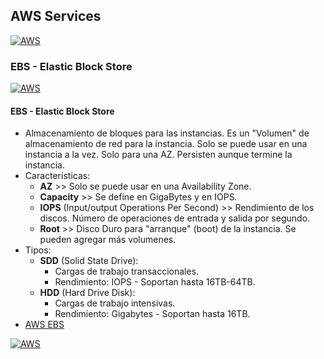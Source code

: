## AWS Services
[![AWS](https://img.shields.io/badge/AWS_Services-ff9900?style=for-the-badge&logo=amazon&logoColor=white&labelColor=101010)](https://github.com/Alberto-mt/AWS/blob/main/Resumen_Dev_DevOps/index.md)

### EBS - Elastic Block Store
[![AWS](https://img.shields.io/badge/EBS_Elastic_Block_Store-c08a44?style=for-the-badge&logo=amazon&logoColor=white&labelColor=101010)](https://github.com/Alberto-mt/AWS/blob/main/Resumen_Dev_DevOps/categories/EBS_Elastic_Block_Store.md)

#### EBS - Elastic Block Store
- Almacenamiento de bloques para las instancias. Es un "Volumen" de almacenamiento de red para la instancia. Solo se puede usar en una 
instancia a la vez. Solo para una AZ. Persisten aunque termine la instancia.
- Características:
  - **AZ** >> Solo se puede usar en una Availability Zone.
  - **Capacity** >> Se define en GigaBytes y en IOPS.
  - **IOPS** (Input/output Operations Per Second) >> Rendimiento de los discos. Número de operaciones de entrada y salida por segundo.
  - **Root** >> Disco Duro para "arranque" (boot) de la instancia. Se pueden agregar más volumenes.
- Tipos:
  - **SDD** (Solid State Drive):
    - Cargas de trabajo transaccionales.
    - Rendimiento: IOPS - Soportan hasta 16TB-64TB.
  - **HDD** (Hard Drive Disk):
    - Cargas de trabajo intensivas.
    - Rendimiento: Gigabytes - Soportan hasta 16TB.  
- [AWS EBS](https://aws.amazon.com/es/ebs/)

[![AWS](https://img.shields.io/badge/Inicio-c08a44?style=for-the-badge&label=&#9650;&logoColor=white&labelColor=101010)](https://github.com/Alberto-mt/AWS/blob/main/Resumen_Dev_DevOps/categories/EBS_Elastic_Block_Store.md)
